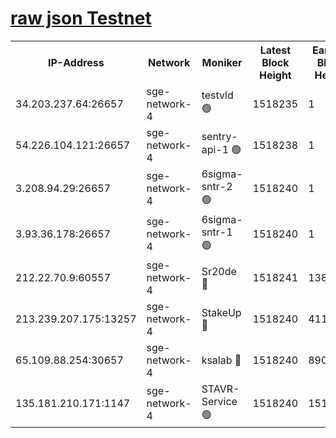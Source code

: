 
[raw json Testnet](https://rpc-check.sget.stavr.tech/sget/rpc-sget-result.json)
=


<table><tr><th>IP-Address</th><th>Network</th><th>Moniker</th><th>Latest Block Height</th><th>Earliest Block Height</th><th>Catching Up</th><th>Tx Index</th><th>Voting Power</th><th>Scan Time</th></tr><tr><td>34.203.237.64:26657</td><td>sge-network-4</td><td>testvld 🟢</td><td>1518235</td><td>1</td><td>False</td><td>on</td><td>0</td><td>2024-02-11T10:21:22.226063839UTC</td></tr><tr><td>54.226.104.121:26657</td><td>sge-network-4</td><td>sentry-api-1 🟢</td><td>1518238</td><td>1</td><td>False</td><td>on</td><td>0</td><td>2024-02-11T10:21:37.188944400UTC</td></tr><tr><td>3.208.94.29:26657</td><td>sge-network-4</td><td>6sigma-sntr-2 🟢</td><td>1518240</td><td>1</td><td>False</td><td>on</td><td>0</td><td>2024-02-11T10:21:47.318285374UTC</td></tr><tr><td>3.93.36.178:26657</td><td>sge-network-4</td><td>6sigma-sntr-1 🟢</td><td>1518240</td><td>1</td><td>False</td><td>on</td><td>0</td><td>2024-02-11T10:21:50.020747036UTC</td></tr><tr><td>212.22.70.9:60557</td><td>sge-network-4</td><td>Sr20de 🔴</td><td>1518241</td><td>138001</td><td>False</td><td>on</td><td>104</td><td>2024-02-11T10:21:52.933275432UTC</td></tr><tr><td>213.239.207.175:13257</td><td>sge-network-4</td><td>StakeUp 🔴</td><td>1518240</td><td>411001</td><td>False</td><td>off</td><td>100</td><td>2024-02-11T10:21:46.283052835UTC</td></tr><tr><td>65.109.88.254:30657</td><td>sge-network-4</td><td>ksalab 🔴</td><td>1518240</td><td>890001</td><td>False</td><td>off</td><td>1942</td><td>2024-02-11T10:21:50.366963238UTC</td></tr><tr><td>135.181.210.171:1147</td><td>sge-network-4</td><td>STAVR-Service 🟢</td><td>1518240</td><td>1514001</td><td>False</td><td>on</td><td>0</td><td>2024-02-11T10:21:46.686581259UTC</td></tr></table>
